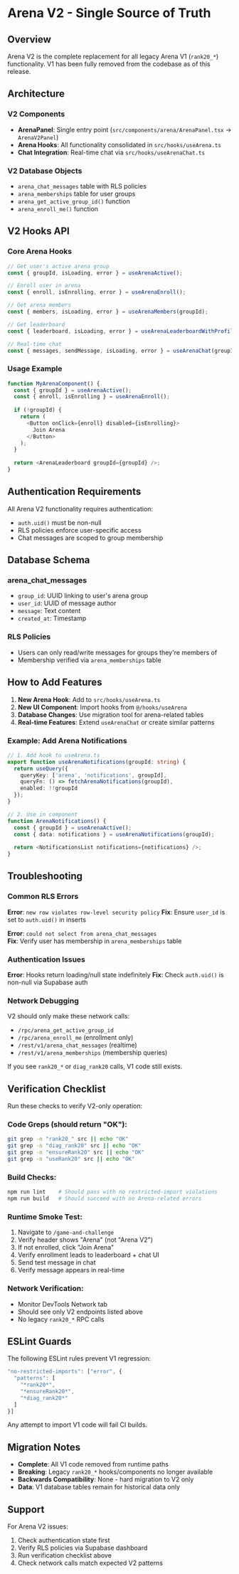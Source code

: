 # Arena V2 - Single Source of Truth

## Overview

Arena V2 is the complete replacement for all legacy Arena V1 (`rank20_*`) functionality. V1 has been fully removed from the codebase as of this release.

## Architecture

### V2 Components
- **ArenaPanel**: Single entry point (`src/components/arena/ArenaPanel.tsx` → `ArenaV2Panel`)
- **Arena Hooks**: All functionality consolidated in `src/hooks/useArena.ts`
- **Chat Integration**: Real-time chat via `src/hooks/useArenaChat.ts`

### V2 Database Objects
- `arena_chat_messages` table with RLS policies
- `arena_memberships` table for user groups  
- `arena_get_active_group_id()` function
- `arena_enroll_me()` function

## V2 Hooks API

### Core Arena Hooks

```typescript
// Get user's active arena group
const { groupId, isLoading, error } = useArenaActive();

// Enroll user in arena
const { enroll, isEnrolling, error } = useArenaEnroll();

// Get arena members  
const { members, isLoading, error } = useArenaMembers(groupId);

// Get leaderboard
const { leaderboard, isLoading, error } = useArenaLeaderboardWithProfiles(groupId);

// Real-time chat
const { messages, sendMessage, isLoading, error } = useArenaChat(groupId);
```

### Usage Example

```typescript
function MyArenaComponent() {
  const { groupId } = useArenaActive();
  const { enroll, isEnrolling } = useArenaEnroll();
  
  if (!groupId) {
    return (
      <Button onClick={enroll} disabled={isEnrolling}>
        Join Arena
      </Button>
    );
  }
  
  return <ArenaLeaderboard groupId={groupId} />;
}
```

## Authentication Requirements

All Arena V2 functionality requires authentication:
- `auth.uid()` must be non-null
- RLS policies enforce user-specific access
- Chat messages are scoped to group membership

## Database Schema

### arena_chat_messages
- `group_id`: UUID linking to user's arena group
- `user_id`: UUID of message author  
- `message`: Text content
- `created_at`: Timestamp

### RLS Policies
- Users can only read/write messages for groups they're members of
- Membership verified via `arena_memberships` table

## How to Add Features

1. **New Arena Hook**: Add to `src/hooks/useArena.ts`
2. **New UI Component**: Import hooks from `@/hooks/useArena`  
3. **Database Changes**: Use migration tool for arena-related tables
4. **Real-time Features**: Extend `useArenaChat` or create similar patterns

### Example: Add Arena Notifications

```typescript
// 1. Add hook to useArena.ts
export function useArenaNotifications(groupId: string) {
  return useQuery({
    queryKey: ['arena', 'notifications', groupId],
    queryFn: () => fetchArenaNotifications(groupId),
    enabled: !!groupId
  });
}

// 2. Use in component
function ArenaNotifications() {
  const { groupId } = useArenaActive();
  const { data: notifications } = useArenaNotifications(groupId);
  
  return <NotificationsList notifications={notifications} />;
}
```

## Troubleshooting

### Common RLS Errors

**Error**: `new row violates row-level security policy`
**Fix**: Ensure `user_id` is set to `auth.uid()` in inserts

**Error**: `could not select from arena_chat_messages`  
**Fix**: Verify user has membership in `arena_memberships` table

### Authentication Issues

**Error**: Hooks return loading/null state indefinitely
**Fix**: Check `auth.uid()` is non-null via Supabase auth

### Network Debugging

V2 should only make these network calls:
- `/rpc/arena_get_active_group_id`
- `/rpc/arena_enroll_me` (enrollment only)
- `/rest/v1/arena_chat_messages` (realtime)
- `/rest/v1/arena_memberships` (membership queries)

If you see `rank20_*` or `diag_rank20` calls, V1 code still exists.

## Verification Checklist

Run these checks to verify V2-only operation:

### Code Greps (should return "OK"):
```bash
git grep -n "rank20_" src || echo "OK"
git grep -n "diag_rank20" src || echo "OK"  
git grep -n "ensureRank20" src || echo "OK"
git grep -n "useRank20" src || echo "OK"
```

### Build Checks:
```bash
npm run lint    # Should pass with no restricted-import violations
npm run build   # Should succeed with no Arena-related errors
```

### Runtime Smoke Test:
1. Navigate to `/game-and-challenge`
2. Verify header shows "Arena" (not "Arena V2")
3. If not enrolled, click "Join Arena"
4. Verify enrollment leads to leaderboard + chat UI
5. Send test message in chat
6. Verify message appears in real-time

### Network Verification:
- Monitor DevTools Network tab
- Should see only V2 endpoints listed above
- No legacy `rank20_*` RPC calls

## ESLint Guards

The following ESLint rules prevent V1 regression:

```javascript
"no-restricted-imports": ["error", {
  "patterns": [
    "*rank20*",
    "*ensureRank20*", 
    "*diag_rank20*"
  ]
}]
```

Any attempt to import V1 code will fail CI builds.

## Migration Notes

- **Complete**: All V1 code removed from runtime paths
- **Breaking**: Legacy `rank20_*` hooks/components no longer available
- **Backwards Compatibility**: None - hard migration to V2 only
- **Data**: V1 database tables remain for historical data only

## Support

For Arena V2 issues:
1. Check authentication state first
2. Verify RLS policies via Supabase dashboard  
3. Run verification checklist above
4. Check network calls match expected V2 patterns